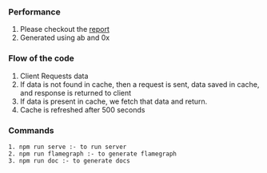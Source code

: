 ### Performance
1. Please checkout the [report](https://github.com/rava-dosa/nodeapp1/tree/main/reports)
2. Generated using ab and 0x

### Flow of the code

1. Client Requests data
2. If data is not found in cache, then a request is sent, data saved in cache, and response is returned to client
3. If data is present in cache, we fetch that data and return.
4. Cache is refreshed after 500 seconds

### Commands


```
1. npm run serve :- to run server
2. npm run flamegraph :- to generate flamegraph
3. npm run doc :- to generate docs
```